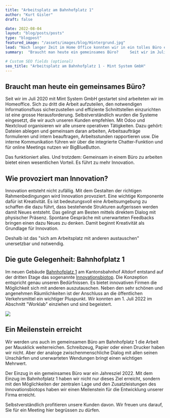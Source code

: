 ```yaml
---
title: "Arbeitsplatz am Bahnhofplatz 1"
author: "Kurt Gisler"
draft: false

date: 2022-08-04
layout: "blog/posts/posts"
type: "blogpost"
featured_image: "/assets/images/blog/Hintergrund.jpg"
lead: "Nach langer Zeit im Home Office konnten wir in ein tolles Büro einziehen."
summary:  "Braucht man heute ein gemeinsames Büro?     Seit wir im Juli 2020 mit Mint System GmbH gestartet sind arbeiteten wir im Homeoffice. Sich zu dritt die Arbeit aufzuteilen, den notwendigen Informationsfl..."

# Custom SEO fields (optional)
seo_title: "Arbeitsplatz am Bahnhofplatz 1 - Mint System GmbH"
---
```


## Braucht man heute ein gemeinsames Büro?
Seit wir im Juli 2020 mit Mint System GmbH gestartet sind arbeiteten wir im Homeoffice. Sich zu dritt die Arbeit aufzuteilen, den notwendigen Informationsfluss sicherzustellen und effiziente Schnittstellen einzurichten ist eine grosse Herausforderung. Selbstverständlich wurden die Systeme eingesetzt, die wir auch unseren Kunden empfehlen. Mit Odoo und Nextcloud organisieren wir alle unsere operativen Tätigkeiten. Dazu gehört: Dateien ablegen und gemeinsam daran arbeiten, Arbeitsaufträge formulieren und intern beauftragen, Arbeitsstunden rapportieren usw. Die interne Kommunikation führen wir über die integrierte Chatter-Funktion und für online Meetings nutzen wir BigBlueButton.

Das funktioniert alles. Und trotzdem: Gemeinsam in einem Büro zu arbeiten bietet einen wesentlichen Vorteil. Es führt zu mehr Innovation.


## Wie provoziert man Innovation?

Innovation entsteht nicht zufällig. Mit dem Gestalten der richtigen Rahmenbedingungen wird Innovation provoziert. Eine wichtige Komponente dafür ist Kreativität. Es ist bedeutungsvoll eine Arbeitsumgebung zu schaffen die dazu führt, dass bestehende Strukturen aufgerissen werden damit Neues entsteht. Das gelingt am Besten mittels direktem Dialog mit physischer Präsenz. Spontane Gespräche mit unerwarteten Feedbacks bringen einen dazu Neues zu denken. Damit beginnt Kreativität als Grundlage für Innovation.

Deshalb ist das "sich am Arbeitsplatz mit anderen austauschen" unersetzbar und notwendig.


## Die gute Gelegenheit: Bahnhofplatz 1

Im neuen Gebäude [Bahnhofplatz 1](https://bahnhofplatz-1.ch/) am Kantonsbahnhof Altdorf entstand auf der dritten Etage das sogenannte [Innovationsbiotop](https://ibt-uri.ch/). Die Konzeption entspricht genau unseren Bedürfnissen. Es bietet innovativen Firmen die Möglichkeit sich mit anderen auszutauschen. Neben den sehr schönen und angenehmen Räumlichkeiten ist der Anschluss an die öffentlichen Verkehrsmittel ein wichtiger Pluspunkt. Wir konnten am 1. Juli 2022 im Abschnitt "Worklab" einziehen und sind begeistert.


![](/assets/images/blog/IMG_2478.jpeg)


## Ein Meilenstein erreicht

Wir werden uns auch im gemeinsamen Büro am Bahnhofplatz 1 die Arbeit per Mausklick weiterreichen. Schreibzeug, Papier oder einen Drucker haben wir nicht. Aber der analoge zwischenmenschliche Dialog mit allen seinen Unschärfen und unerwarteten Wendungen bringt einen wichtigen Mehrwert.

Der Einzug in ein gemeinsames Büro war ein Jahresziel 2022. Mit dem Einzug im Bahnhofplatz 1 haben wir nicht nur dieses Ziel erreicht, sondern mit den Möglichkeiten der zentralen Lage und den Zusatzleistungen des Innovationsbiotops haben wir einen Meilenstein für die Entwicklung unserer Firma erreicht.

Selbstverständlich profitieren unsere Kunden davon. Wir freuen uns darauf, Sie für ein Meeting hier begrüssen zu dürfen.